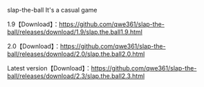 slap-the-ball
It's a casual game

  1.9【Download】：https://github.com/qwe361/slap-the-ball/releases/download/1.9/slap.the.ball1.9.html
                 
2.0【Download】：https://github.com/qwe361/slap-the-ball/releases/download/2.0/slap.the.ball2.0.html

Latest version【Download】：https://github.com/qwe361/slap-the-ball/releases/download/2.3/slap.the.ball2.3.html
                    
